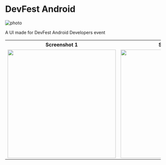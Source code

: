 # DevFest Android

![photo](https://user-images.githubusercontent.com/47221267/94347533-b0e44400-0052-11eb-82b9-d20e7977c7cf.jpg)


A UI made for DevFest Android Developers event









<table style="width:100%">
  <tr>
    <th>Screenshot 1</th>
    <th>Screenshot 2</th> 
  </tr>
  <tr>
    <td><img src="https://user-images.githubusercontent.com/47221267/99056224-056e5f00-25c0-11eb-8987-f55eba1cc67d.jpg" width="350px"></td>
    <td><img src="https://user-images.githubusercontent.com/47221267/99056641-9d6c4880-25c0-11eb-91ad-06829560e3c0.jpg" width="350px"></td> 
  </tr>      
 
</table>
